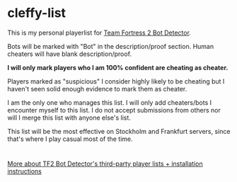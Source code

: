 # cleffy-list
This is my personal playerlist for [Team Fortress 2 Bot Detector](https://github.com/PazerOP/tf2_bot_detector). 

Bots will be marked with "Bot" in the description/proof section. Human cheaters will have blank description/proof.

**I will only mark players who I am 100% confident are cheating as cheater.**

Players marked as "suspicious" I consider highly likely to be cheating but I haven't seen solid enough evidence to mark them as cheater.

I am the only one who manages this list. I will only add cheaters/bots I encounter myself to this list. I do not accept submissions from others nor will I merge this list with anyone else's list.

This list will be the most effective on Stockholm and Frankfurt servers, since that's where I play casual most of the time.

#

[More about TF2 Bot Detector's third-party player lists + installation instructions](https://github.com/PazerOP/tf2_bot_detector/wiki/Customization#third-party-player-lists-and-rules)
